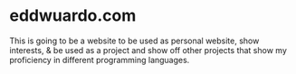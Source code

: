# eddwuardo.com

This is going to be a website to be used as personal website, show interests, & be used as a project and show off other projects that show my proficiency in different programming languages.
